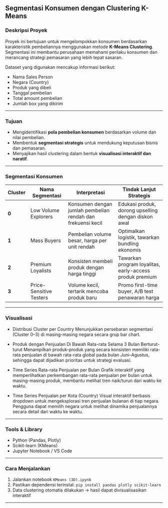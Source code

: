 ## Segmentasi Konsumen dengan Clustering K-Means

### Deskripsi Proyek

Proyek ini bertujuan untuk mengelompokkan konsumen berdasarkan karakteristik pembeliannya menggunakan metode **K-Means Clustering**. Segmentasi ini membantu perusahaan memahami perilaku konsumen dan merancang strategi pemasaran yang lebih tepat sasaran.

Dataset yang digunakan mencakup informasi berikut:
* Nama Sales Person
* Negara (Country)
* Produk yang dibeli
* Tanggal pembelian
* Total amount pembelian
* Jumlah box yang dikirim

---

### Tujuan

* Mengidentifikasi **pola pembelian konsumen** berdasarkan volume dan nilai pembelian.
* Membentuk **segmentasi strategis** untuk mendukung keputusan bisnis dan pemasaran.
* Menyajikan hasil clustering dalam bentuk **visualisasi interaktif dan naratif**.

---

### Segmentasi Konsumen

| Cluster | Nama Segmentasi         | Interpretasi                                                | Tindak Lanjut Strategis                                 |
| ------- | ----------------------- | ----------------------------------------------------------- | ------------------------------------------------------- |
| **0**   | Low Volume Explorers    | Konsumen dengan jumlah pembelian rendah dan frekuensi kecil | Edukasi produk, dorong upselling dengan diskon awal     |
| **1**   | Mass Buyers             | Pembelian volume besar, harga per unit rendah               | Optimalkan logistik, tawarkan bundling ekonomis         |
| **2**   | Premium Loyalists       | Konsisten membeli produk dengan harga tinggi                | Tawarkan program loyalitas, early-access produk premium |
| **3**   | Price-Sensitive Testers | Volume kecil, tertarik mencoba produk baru                  | Promo first-time buyer, A/B test penawaran harga        |

---

### Visualisasi

* Distribusi Cluster per Country
  Menunjukkan persebaran segmentasi (Cluster 0–3) di masing-masing negara secara grup bar chart.

* Produk dengan Penjualan Di Bawah Rata-rata Selama 3 Bulan Berturut-turut
  Menampilkan produk-produk yang secara konsisten memiliki rata-rata penjualan di bawah rata-rata global pada bulan Juni–Agustus, sehingga dapat dijadikan prioritas untuk strategi evaluasi.

* Time Series Rata-rata Penjualan per Bulan
  Grafik interaktif yang memperlihatkan perkembangan rata-rata penjualan per bulan untuk masing-masing produk, membantu melihat tren naik/turun dari waktu ke waktu.

* Time Series Penjualan per Kota (Country)
  Visual interaktif berbasis dropdown untuk mengeksplorasi tren penjualan bulanan di tiap negara. Pengguna dapat memilih negara untuk melihat dinamika penjualannya secara detail dari waktu ke waktu.

---

### Tools & Library

* Python (Pandas, Plotly)
* Scikit-learn (KMeans)
* Jupyter Notebook / VS Code

---

### Cara Menjalankan

1. Jalankan notebook `KMeans (3D).ipynb`
2. Pastikan dependensi terinstal: `pip install pandas plotly scikit-learn`
3. Data clustering otomatis dilakukan → hasil dapat divisualisasikan interaktif

---
